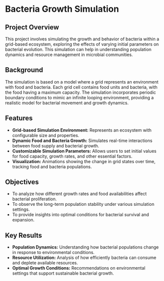 # Bacteria Growth Simulation

## Project Overview
This project involves simulating the growth and behavior of bacteria within a grid-based ecosystem, exploring the effects of varying initial parameters on bacterial evolution. This simulation can help in understanding population dynamics and resource management in microbial communities.

## Background
The simulation is based on a model where a grid represents an environment with food and bacteria. Each grid cell contains food units and bacteria, with the food having a maximum capacity. The simulation incorporates periodic boundary conditions to mimic an infinite looping environment, providing a realistic model for bacterial movement and growth dynamics.

## Features
- **Grid-based Simulation Environment:** Represents an ecosystem with configurable size and properties.
- **Dynamic Food and Bacteria Growth:** Simulates real-time interactions between food supply and bacterial growth.
- **Customizable Simulation Parameters:** Allows users to set initial values for food capacity, growth rates, and other essential factors.
- **Visualization:** Animations showing the change in grid states over time, tracking food and bacteria populations.

## Objectives
- To analyze how different growth rates and food availabilities affect bacterial proliferation.
- To observe the long-term population stability under various simulation settings.
- To provide insights into optimal conditions for bacterial survival and expansion.

## Key Results
- **Population Dynamics:** Understanding how bacterial populations change in response to environmental conditions.
- **Resource Utilization:** Analysis of how efficiently bacteria can consume and deplete available resources.
- **Optimal Growth Conditions:** Recommendations on environmental settings that support sustainable bacterial growth.
